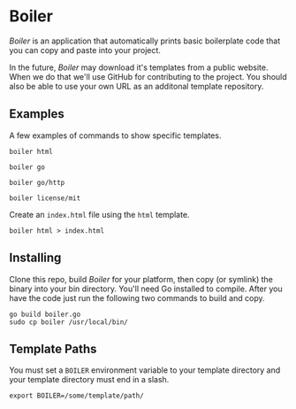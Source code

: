 # Boiler

_Boiler_ is an application that automatically prints basic boilerplate code that you can copy and paste into your project.

In the future, _Boiler_ may download it's templates from a public website. When we do that we'll use GitHub for contributing to the project. You should also be able to use your own URL as an additonal template repository.


## Examples

A few examples of commands to show specific templates.

```
boiler html

boiler go

boiler go/http

boiler license/mit
```

Create an `index.html` file using the `html` template.

```
boiler html > index.html
```


## Installing

Clone this repo, build _Boiler_ for your platform, then copy (or symlink) the binary into your bin directory. You'll need Go installed to compile. After you have the code just run the following two commands to build and copy.

```
go build boiler.go
sudo cp boiler /usr/local/bin/
```


## Template Paths

You must set a `BOILER` environment variable to your template directory and your template directory must end in a slash.

```
export BOILER=/some/template/path/
```
